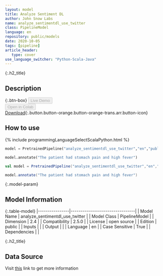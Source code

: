```yaml
---
layout: model
title: Analyze Sentiment DL
author: John Snow Labs
name: analyze_sentimentdl_use_twitter
class: PipelineModel
language: en
repository: public/models
date: 2020-10-05
tags: [pipeline]
article_header:
   type: cover
use_language_switcher: "Python-Scala-Java"
---
```


{:.h2_title}
## Description 




{:.btn-box}
<button class="button button-orange" disabled>Live Demo</button><br/><button class="button button-orange" disabled>Open in Colab</button><br/>[Download](https://s3.amazonaws.com/auxdata.johnsnowlabs.com/public/models/analyze_sentimentdl_use_twitter_en_2.5.0_2.4_1589108892106.zip){:.button.button-orange.button-orange-trans.arr.button-icon}<br/>

## How to use 
<div class="tabs-box" markdown="1">

{% include programmingLanguageSelectScalaPython.html %}

```python
model = PretrainedPipeline("analyze_sentimentdl_use_twitter","en","public/models")

model.annotate("The patient had stomach pain and high fever")
```

```scala
val model = PretrainedPipeline("analyze_sentimentdl_use_twitter","en","public/models")

model.annotate("The patient had stomach pain and high fever")
```
</div>



{:.model-param}
## Model Information
{:.table-model}
|----------------|---------------------------------|
| Model Name     | analyze_sentimentdl_use_twitter |
| Model Class    | PipelineModel                   |
| Dimension      | 2.4                             |
| Compatibility  | 2.5.0                           |
| License        | open source                     |
| Edition        | public                          |
| Inputs         |                                 |
| Output         |                                 |
| Language       | en                              |
| Case Sensitive | True                            |
| Dependencies   |                                 |




{:.h2_title}
## Data Source
  
Visit [this]() link to get more information

